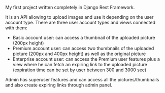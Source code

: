 My first project written completely in Django Rest Framework.

It is an API allowing to upload images and use it depending on the user account type.
There are three user account types and views connected with them:
- Basic account user: can access a thumbnail of the uploaded picture (200px height)
- Premium account user: can access two thumbnails of the uploaded picture (200px and 400px height) as well as the original picture
- Enterprise account user: can access the Premium user features plus a view where he can fetch an expiring link to the uploaded picture (expiration time can be set by user between 300 and 3000 sec)

Admin has superuser features and can access all the pictures/thumbnails and also create expiring links through admin panel.
